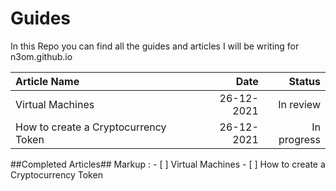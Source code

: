 # Guides

In this Repo you can find all the guides and articles I will be writing for n3om.github.io

Article Name  |    Date    |  Status 
| :--- | ---: | ---:
Virtual Machines  | 26-12-2021 | In review
How to create a Cryptocurrency Token | 26-12-2021 | In progress


##Completed Articles##
Markup : 
        - [ ] Virtual Machines 
        - [ ] How to create a Cryptocurrency Token
